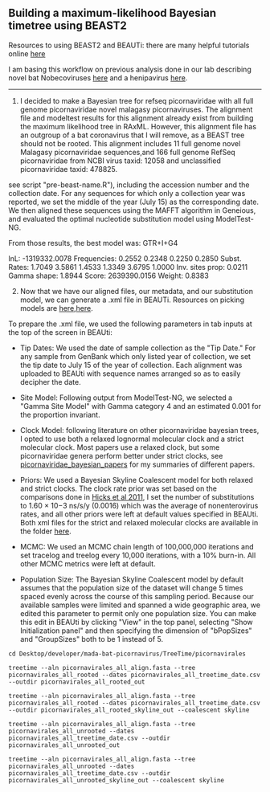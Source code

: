 Building a maximum-likelihood Bayesian timetree using BEAST2
---
Resources to using BEAST2 and BEAUTi: there are many helpful tutorials online [here](https://taming-the-beast.org/tutorials/)

I am basing this workflow on previous analysis done in our lab describing novel bat Nobecoviruses [here](https://github.com/brooklabteam/Mada-Bat-CoV/blob/main/Fig4/beast-tree-instructions.md) and a henipavirus [here](https://github.com/brooklabteam/angavokely-virus/tree/c135e21f706d4c40023a5b39628c3e2b803e945c/Fig4).

---
1. I decided to make a Bayesian tree for refseq picornaviridae with all full genome picornaviridae novel malagasy picornaviruses. The alignment file and modeltest results for this alignment already exist from building the maximum likelihood tree in RAxML. However, this alignment file has an outgroup of a bat coronavirus that I will remove, as a BEAST tree should not be rooted. This alignment includes 11 full genome novel Malagasy picornaviridae sequences,and 166 full genome RefSeq picornaviridae from NCBI virus taxid: 12058 and unclassified picornaviridae taxid: 478825. 

see script "pre-beast-name.R"), including the accession number and the collection date. For any sequences for which only a collection year was reported, we set the middle of the year (July 15) as the corresponding date. We then aligned these sequences using the MAFFT algorithm in Geneious, and evaluated the optimal nucleotide substitution model using ModelTest-NG.

From those results, the best model was: GTR+I+G4

lnL:                -1319332.0078
Frequencies:        0.2552 0.2348 0.2250 0.2850
Subst. Rates:       1.7049 3.5861 1.4533 1.3349 3.6795 1.0000 
Inv. sites prop:    0.0211
Gamma shape:        1.8944
Score:              2639390.0156
Weight:             0.8383


2. Now that we have our aligned files, our metadata, and our substitution model, we can generate a .xml file in BEAUTi. Resources on picking models are [here](https://justinbagley.rbind.io/2016/10/11/setting-dna-substitution-models-beast/),[here](http://www.iqtree.org/doc/Substitution-Models). 

To prepare the .xml file, we used the following parameters in tab inputs at the top of the screen in BEAUti:

- Tip Dates: We used the date of sample collection as the "Tip Date." For any sample from GenBank which only listed year of collection, we set the tip date to July 15 of the year of collection. Each alignment was uploaded to BEAUti with sequence names arranged so as to easily decipher the date.

- Site Model: Following output from ModelTest-NG, we selected a "Gamma Site Model" with Gamma category 4 and an estimated 0.001 for the proportion invariant.

- Clock Model: following literature on other picornaviridae bayesian trees, I opted to use both a relaxed lognormal molecular clock and a strict molecular clock. Most papers use a relaxed clock, but some picornaviridae genera perform better under strict clocks, see [picornaviridae_bayesian_papers]() for my summaries of different papers.

- Priors: We used a Bayesian Skyline Coalescent model for both relaxed and strict clocks. The clock rate prior was set based on the comparisons done in [Hicks et al 2011](), I set the number of substitutions to 1.60 × 10−3 ns/s/y (0.0016) which was the average of nonenterovirus rates, and all other priors were left at default values specified in BEAUti. Both xml files for the strict and relaxed molecular clocks are available in the folder [here]().

- MCMC:  We used an MCMC chain length of 100,000,000 iterations and set tracelog and treelog every 10,000 iterations, with a 10% burn-in. All other MCMC metrics were left at default.

- Population Size: The Bayesian Skyline Coalescent model by default assumes that the population size of the dataset will change 5 times spaced evenly across the course of this sampling period. Because our available samples were limited and spanned a wide geographic area, we edited this parameter to permit only one population size. You can make this edit in BEAUti by clicking "View" in the top panel, selecting "Show Initialization panel" and then specifying the dimension of "bPopSizes" and "GroupSizes" both to be 1 instead of 5.




```
cd Desktop/developer/mada-bat-picornavirus/TreeTime/picornavirales

treetime --aln picornavirales_all_align.fasta --tree picornavirales_all_rooted --dates picornavirales_all_treetime_date.csv --outdir picornavirales_all_rooted_out

treetime --aln picornavirales_all_align.fasta --tree picornavirales_all_rooted --dates picornavirales_all_treetime_date.csv --outdir picornavirales_all_rooted_skyline_out --coalescent skyline

treetime --aln picornavirales_all_align.fasta --tree picornavirales_all_unrooted --dates picornavirales_all_treetime_date.csv --outdir picornavirales_all_unrooted_out

treetime --aln picornavirales_all_align.fasta --tree picornavirales_all_unrooted --dates picornavirales_all_treetime_date.csv --outdir picornavirales_all_unrooted_skyline_out --coalescent skyline

```
